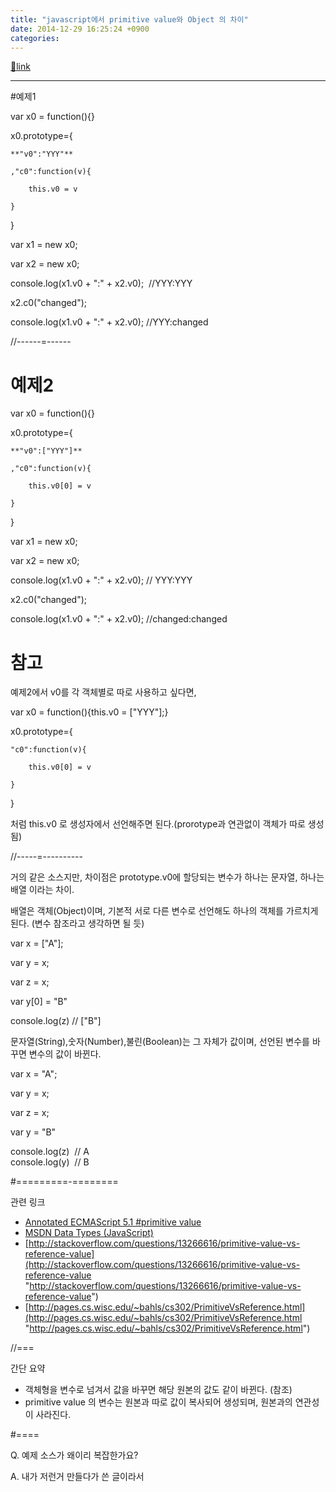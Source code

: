 ```yaml
---
title: "javascript에서 primitive value와 Object 의 차이"
date: 2014-12-29 16:25:24 +0900
categories: 
---
```

[🔗link](http://www.mins01.com/mh/tech/read/918)
***


#예제1

var x0 = function(){}

x0.prototype={

	**"v0":"YYY"**

	,"c0":function(v){

		this.v0 = v

	}

}

var x1 = new x0;

var x2 = new x0;

console.log(x1.v0 + ":" + x2.v0);  //YYY:YYY

x2.c0("changed");

console.log(x1.v0 + ":" + x2.v0); //YYY:changed

  


//------=------

# 예제2

var x0 = function(){}

x0.prototype={

	**"v0":["YYY"]**

	,"c0":function(v){

		this.v0[0] = v

	}

}

var x1 = new x0;

var x2 = new x0;

console.log(x1.v0 + ":" + x2.v0); // YYY:YYY

x2.c0("changed");

console.log(x1.v0 + ":" + x2.v0); //changed:changed

  


# 참고

예제2에서 v0를 각 객체별로 따로 사용하고 싶다면,

var x0 = function(){this.v0 = ["YYY"];}

x0.prototype={

	"c0":function(v){

		this.v0[0] = v

	}

}



처럼 this.v0 로 생성자에서 선언해주면 된다.(prorotype과 연관없이 객체가 따로 생성됨)

  
  


//-----=----------

거의 같은 소스지만, 차이점은 prototype.v0에 할당되는 변수가 하나는 문자열, 하나는 배열 이라는 차이.

배열은 객체(Object)이며, 기본적 서로 다른 변수로 선언해도 하나의 객체를 가르치게 된다. (변수 참조라고 생각하면 될 듯)

var x = ["A"];

var y = x;

var z = x;

var y[0] = "B"

console.log(z) // ["B"]

  


문자열(String),숫자(Number),불린(Boolean)는 그 자체가 값이며, 선언된 변수를 바꾸면 변수의 값이 바뀐다.

  


var x = "A";

var y = x;

var z = x;

var y = "B"

console.log(z)  // A  
console.log(y)  // B



  


#=========-========

관련 링크



- [Annotated ECMAScript 5.1 #primitive value](http://es5.github.io/#x4.3.2 "primitive value")
- [MSDN Data Types (JavaScript)](http://msdn.microsoft.com/en-us/library/ie/7wkd9z69(v=vs.94).aspx "MSDN")
- [http://stackoverflow.com/questions/13266616/primitive-value-vs-reference-value](http://stackoverflow.com/questions/13266616/primitive-value-vs-reference-value "http://stackoverflow.com/questions/13266616/primitive-value-vs-reference-value")
- [http://pages.cs.wisc.edu/~bahls/cs302/PrimitiveVsReference.html](http://pages.cs.wisc.edu/~bahls/cs302/PrimitiveVsReference.html "http://pages.cs.wisc.edu/~bahls/cs302/PrimitiveVsReference.html")

  


//=== 

간단 요약

- 객체형을 변수로 넘겨서 값을 바꾸면 해당 원본의 값도 같이 바뀐다. (참조)
- primitive value 의 변수는 원본과 따로 값이 복사되어 생성되며, 원본과의 연관성이 사라진다.

  




#====

Q. 예제 소스가 왜이리 복잡한가요?

A. 내가 저런거 만들다가 쓴 글이라서


